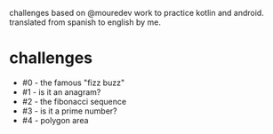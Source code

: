 challenges based on @mouredev work to practice kotlin and android.
translated from spanish to english by me.

# challenges

- #0 - the famous "fizz buzz"
- #1 - is it an anagram?
- #2 - the fibonacci sequence
- #3 - is it a prime number?
- #4 - polygon area